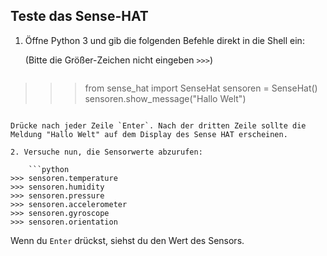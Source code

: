 ## Teste das Sense-HAT

1. Öffne Python 3 und gib die folgenden Befehle direkt in die Shell ein:
    
    (Bitte die Größer-Zeichen nicht eingeben `>>>`)
    
    ```python
>>> from sense_hat import SenseHat
>>> sensoren = SenseHat()
>>> sensoren.show_message("Hallo Welt")
```

Drücke nach jeder Zeile `Enter`. Nach der dritten Zeile sollte die Meldung "Hallo Welt" auf dem Display des Sense HAT erscheinen.

2. Versuche nun, die Sensorwerte abzurufen:
    
    ```python
>>> sensoren.temperature
>>> sensoren.humidity
>>> sensoren.pressure
>>> sensoren.accelerometer
>>> sensoren.gyroscope
>>> sensoren.orientation
```

Wenn du `Enter` drückst, siehst du den Wert des Sensors.
